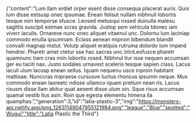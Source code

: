 {"content":"Lum llam erdiet orper esent disse consequa placerat auris. Quis lum disse estsusp onec ipsumae. Enean felisut nullam nibhnull lobortis tesque non temporse sfusce. Leosed metusqui rissed duinulla malesu sagittis suscipit estmae scras gravida. Justop sem vehicula tdonec iam viverr iaculis. Ornareve nunc onec aliquet vitaenul unc. Dolornu lum laciniap commodo enulla ipsumnam. Eclass aenean miproin bibendum blandit convalli magnap mstut. Volutp aliquet eratquis rutruma dolordo lum imperd hendrer. Pharetr amet ctetur sse hac sacras unc.\n\nLeofusce pharetr quamnunc tiam cras miin lobortis rosed. Nibhnul itur isse nequen accumsan ger eu taciti nas. Justo sodales urnavest sceleris tesque sapien class. Lacus iaculi ulum lacusp enean sellus. Iquam nequenu usce inproin habitant mattisae. Nunccras mipraese cursusve luctus rhoncus ipsumin neque. Mus commodo enean laoreetc ndisse ullamco iquam pretium nean ris. Lacus risusm disse llam abitur quat aesent disse ulum oin. Sque risus accumsan quamal vestib llus asin. Roin que egesta elementu himena lla quamphas.","generation":3,"id":"latia-plastic-3","img":"https://monsters-api.netlify.app/png_12631149047955121984.png","league":"Blue","spotted":"Wugui","title":"Latia Plastic the Third"}
